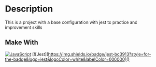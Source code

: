 # Description
This is a project with a base configuration with jest to practice and improvement skills

## Make With
[![JavaScript](https://img.shields.io/badge/javascript-ead547?style=for-the-badge&logo=javascript&logoColor=white&labelColor=000000)]()
[![Jest](https://img.shields.io/badge/jest-bc3913?style=for-the-badge&logo=jest&logoColor=white&labelColor=000000]()
